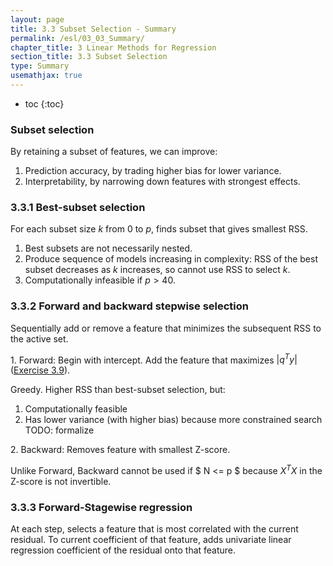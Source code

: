 ```yaml
---
layout: page
title: 3.3 Subset Selection - Summary
permalink: /esl/03_03_Summary/
chapter_title: 3 Linear Methods for Regression
section_title: 3.3 Subset Selection
type: Summary
usemathjax: true
---
```


* toc
{:toc}

### Subset selection

By retaining a subset of features, we can improve:
1. Prediction accuracy, by trading higher bias for lower variance.
2. Interpretability, by narrowing down features with strongest effects.

### 3.3.1 Best-subset selection

For each subset size $k$ from $0$ to $p$, finds subset that gives smallest RSS. 

1. Best subsets are not necessarily nested.
2. Produce sequence of models increasing in complexity: RSS of the best subset decreases as $k$ increases, so cannot use RSS to select $k$.
3. Computationally infeasible if $p > 40$.

### 3.3.2 Forward and backward stepwise selection

Sequentially add or remove a feature that minimizes the subsequent RSS to the active set.

1\. Forward: Begin with intercept. Add the feature that maximizes $\lvert q^Ty \rvert$ ([Exercise 3.9](/esl/03_03_Exercises)).

Greedy. Higher RSS than best-subset selection, but: 
1. Computationally feasible
2. Has lower variance (with higher bias) because more constrained search TODO: formalize

2\. Backward: Removes feature with smallest Z-score.

Unlike Forward, Backward cannot be used if $ N <= p $ because $X^TX$ in the Z-score is not invertible.

### 3.3.3 Forward-Stagewise regression

At each step, selects a feature that is most correlated with the current residual. To current coefficient of that feature, adds univariate linear regression coefficient of the residual onto that feature.